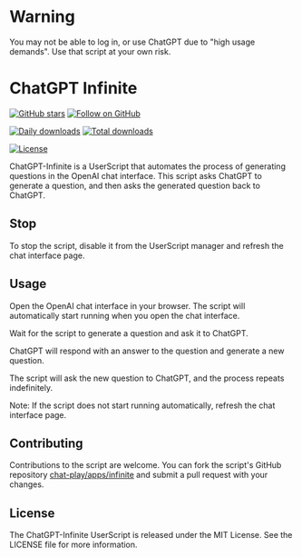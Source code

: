 <h1>Warning</h1>
<p>You may not be able to log in, or use ChatGPT due to "high usage demands". Use that script at your own risk.</p>

# ChatGPT Infinite

[![GitHub stars](https://img.shields.io/github/stars/mefengl/chat-play?style=social)](https://github.com/mefengl/chat-play)
[![Follow on GitHub](https://img.shields.io/github/followers/mefengl?label=Follow%20%40mefengl&style=social)](https://github.com/mefengl)

[![Daily downloads](https://img.shields.io/greasyfork/dd/462407)](https://greasyfork.org/zh-CN/scripts/462407-chatgpt-infinite/stats)
[![Total downloads](https://img.shields.io/greasyfork/dt/462407)](https://greasyfork.org/zh-CN/scripts/462407-chatgpt-infinite/stats)

[![License](https://img.shields.io/greasyfork/l/462407?color=&label=License)](https://opensource.org/licenses/MIT)

ChatGPT-Infinite is a UserScript that automates the process of generating questions in the OpenAI chat interface. This script asks ChatGPT to generate a question, and then asks the generated question back to ChatGPT.

## Stop

To stop the script, disable it from the UserScript manager and refresh the chat interface page.

## Usage
Open the OpenAI chat interface in your browser.
The script will automatically start running when you open the chat interface.

Wait for the script to generate a question and ask it to ChatGPT.

ChatGPT will respond with an answer to the question and generate a new question.

The script will ask the new question to ChatGPT, and the process repeats indefinitely.

Note: If the script does not start running automatically, refresh the chat interface page.

## Contributing
Contributions to the script are welcome. You can fork the script's GitHub repository [chat-play/apps/infinite](https://github.com/mefengl/chat-play) and submit a pull request with your changes.

## License
The ChatGPT-Infinite UserScript is released under the MIT License. See the LICENSE file for more information.
